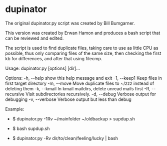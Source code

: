 dupinator
=========

The original dupinator.py script was created by Bill Bumgarner.

This version was created by Erwan Hamon and produces a bash script that can be reviewed and edited.

The script is used to find duplicate files, taking care to use as little CPU as possible, thus only comparing files of the same size, then checking the first kb for differences, and after that using filecmp.

Usage: dupinator.py [options] [dir]...

Options:
  -h, --help       show this help message and exit
  -1, --keep1      Keep files in first target directory
  -m, --move       Move duplicate files to ~/zzz instead of deleting them
  -k, --kmail      In kmail maildirs, delete unread mails first
  -R, --recursive  Visit subdirectories recursively.
  -d, --debug      Verbose output for debugging
  -v, --verbose    Verbose output but less than debug

Example:

- $ dupinator.py -1Rv ~/mainfolder ~/oldbackup > supdup.sh
- $ bash supdup.sh

- $ dupinator.py -Rv dir/to/clean/feeling/lucky | bash

